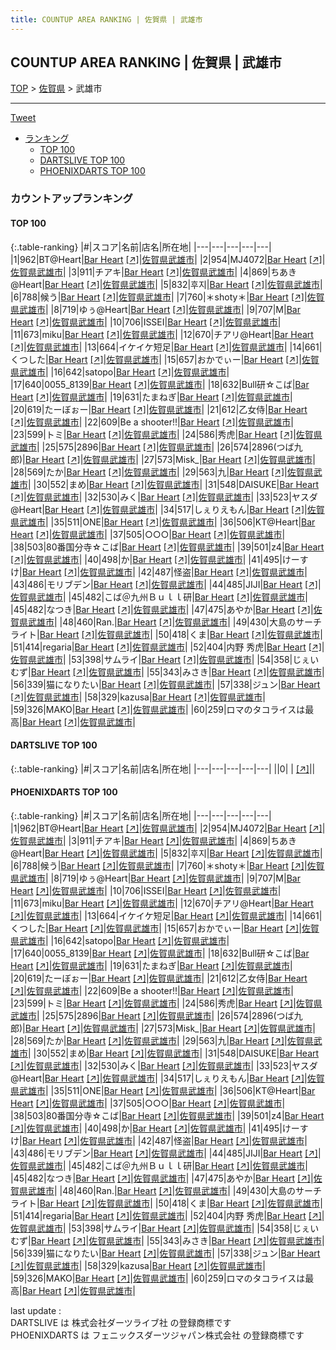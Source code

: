 ```yaml
---
title: COUNTUP AREA RANKING | 佐賀県 | 武雄市
---
```

## COUNTUP AREA RANKING | 佐賀県 | 武雄市

[TOP](/darts/rank/) > [佐賀県](/darts/rank/佐賀県/) > 武雄市

___

<a href="https://twitter.com/share?ref_src=twsrc%5Etfw" data-text="COUNTUP AREA RANKING | 佐賀県武雄市" class="twitter-share-button" data-hashtags="DARTSLIVE,PHOENIXDARTS,darts,ダーツ" data-show-count="false">Tweet</a>

* [ランキング](#カウントアップランキング)
    * [TOP 100](#top-100)
    * [DARTSLIVE TOP 100](#dartslive-top-100)
    * [PHOENIXDARTS TOP 100](#phoenixdarts-top-100)

### カウントアップランキング

#### TOP 100



{:.table-ranking}
|#|スコア|名前|店名|所在地|
|---|---|---|---|---|
|1|962|<span class="rank-name-pd">BT@Heart</span>|<a href="/darts/rank/shops/80773.html">Bar Heart</a> <a href="https://vs.phoenixdarts.com/jp/shop/shopDetailInfo/s_80773?s_seq=80773">[↗]</a>|<a href="/darts/rank/佐賀県/武雄市">佐賀県武雄市</a>|
|2|954|<span class="rank-name-pd">MJ4072</span>|<a href="/darts/rank/shops/80773.html">Bar Heart</a> <a href="https://vs.phoenixdarts.com/jp/shop/shopDetailInfo/s_80773?s_seq=80773">[↗]</a>|<a href="/darts/rank/佐賀県/武雄市">佐賀県武雄市</a>|
|3|911|<span class="rank-name-pd">チアキ</span>|<a href="/darts/rank/shops/80773.html">Bar Heart</a> <a href="https://vs.phoenixdarts.com/jp/shop/shopDetailInfo/s_80773?s_seq=80773">[↗]</a>|<a href="/darts/rank/佐賀県/武雄市">佐賀県武雄市</a>|
|4|869|<span class="rank-name-pd">ちあき@Heart</span>|<a href="/darts/rank/shops/80773.html">Bar Heart</a> <a href="https://vs.phoenixdarts.com/jp/shop/shopDetailInfo/s_80773?s_seq=80773">[↗]</a>|<a href="/darts/rank/佐賀県/武雄市">佐賀県武雄市</a>|
|5|832|<span class="rank-name-pd">후지</span>|<a href="/darts/rank/shops/80773.html">Bar Heart</a> <a href="https://vs.phoenixdarts.com/jp/shop/shopDetailInfo/s_80773?s_seq=80773">[↗]</a>|<a href="/darts/rank/佐賀県/武雄市">佐賀県武雄市</a>|
|6|788|<span class="rank-name-pd">候う</span>|<a href="/darts/rank/shops/80773.html">Bar Heart</a> <a href="https://vs.phoenixdarts.com/jp/shop/shopDetailInfo/s_80773?s_seq=80773">[↗]</a>|<a href="/darts/rank/佐賀県/武雄市">佐賀県武雄市</a>|
|7|760|<span class="rank-name-pd">＊shoty＊</span>|<a href="/darts/rank/shops/80773.html">Bar Heart</a> <a href="https://vs.phoenixdarts.com/jp/shop/shopDetailInfo/s_80773?s_seq=80773">[↗]</a>|<a href="/darts/rank/佐賀県/武雄市">佐賀県武雄市</a>|
|8|719|<span class="rank-name-pd">ゆぅ@Heart</span>|<a href="/darts/rank/shops/80773.html">Bar Heart</a> <a href="https://vs.phoenixdarts.com/jp/shop/shopDetailInfo/s_80773?s_seq=80773">[↗]</a>|<a href="/darts/rank/佐賀県/武雄市">佐賀県武雄市</a>|
|9|707|<span class="rank-name-pd">M</span>|<a href="/darts/rank/shops/80773.html">Bar Heart</a> <a href="https://vs.phoenixdarts.com/jp/shop/shopDetailInfo/s_80773?s_seq=80773">[↗]</a>|<a href="/darts/rank/佐賀県/武雄市">佐賀県武雄市</a>|
|10|706|<span class="rank-name-pd">ISSEI</span>|<a href="/darts/rank/shops/80773.html">Bar Heart</a> <a href="https://vs.phoenixdarts.com/jp/shop/shopDetailInfo/s_80773?s_seq=80773">[↗]</a>|<a href="/darts/rank/佐賀県/武雄市">佐賀県武雄市</a>|
|11|673|<span class="rank-name-pd">miku</span>|<a href="/darts/rank/shops/80773.html">Bar Heart</a> <a href="https://vs.phoenixdarts.com/jp/shop/shopDetailInfo/s_80773?s_seq=80773">[↗]</a>|<a href="/darts/rank/佐賀県/武雄市">佐賀県武雄市</a>|
|12|670|<span class="rank-name-pd">チアリ@Heart</span>|<a href="/darts/rank/shops/80773.html">Bar Heart</a> <a href="https://vs.phoenixdarts.com/jp/shop/shopDetailInfo/s_80773?s_seq=80773">[↗]</a>|<a href="/darts/rank/佐賀県/武雄市">佐賀県武雄市</a>|
|13|664|<span class="rank-name-pd">イケイケ短足</span>|<a href="/darts/rank/shops/80773.html">Bar Heart</a> <a href="https://vs.phoenixdarts.com/jp/shop/shopDetailInfo/s_80773?s_seq=80773">[↗]</a>|<a href="/darts/rank/佐賀県/武雄市">佐賀県武雄市</a>|
|14|661|<span class="rank-name-pd">くつした</span>|<a href="/darts/rank/shops/80773.html">Bar Heart</a> <a href="https://vs.phoenixdarts.com/jp/shop/shopDetailInfo/s_80773?s_seq=80773">[↗]</a>|<a href="/darts/rank/佐賀県/武雄市">佐賀県武雄市</a>|
|15|657|<span class="rank-name-pd">おかでぃー</span>|<a href="/darts/rank/shops/80773.html">Bar Heart</a> <a href="https://vs.phoenixdarts.com/jp/shop/shopDetailInfo/s_80773?s_seq=80773">[↗]</a>|<a href="/darts/rank/佐賀県/武雄市">佐賀県武雄市</a>|
|16|642|<span class="rank-name-pd">satopo</span>|<a href="/darts/rank/shops/80773.html">Bar Heart</a> <a href="https://vs.phoenixdarts.com/jp/shop/shopDetailInfo/s_80773?s_seq=80773">[↗]</a>|<a href="/darts/rank/佐賀県/武雄市">佐賀県武雄市</a>|
|17|640|<span class="rank-name-pd">0055_8139</span>|<a href="/darts/rank/shops/80773.html">Bar Heart</a> <a href="https://vs.phoenixdarts.com/jp/shop/shopDetailInfo/s_80773?s_seq=80773">[↗]</a>|<a href="/darts/rank/佐賀県/武雄市">佐賀県武雄市</a>|
|18|632|<span class="rank-name-pd">Bull研☆こば</span>|<a href="/darts/rank/shops/80773.html">Bar Heart</a> <a href="https://vs.phoenixdarts.com/jp/shop/shopDetailInfo/s_80773?s_seq=80773">[↗]</a>|<a href="/darts/rank/佐賀県/武雄市">佐賀県武雄市</a>|
|19|631|<span class="rank-name-pd">たまねぎ</span>|<a href="/darts/rank/shops/80773.html">Bar Heart</a> <a href="https://vs.phoenixdarts.com/jp/shop/shopDetailInfo/s_80773?s_seq=80773">[↗]</a>|<a href="/darts/rank/佐賀県/武雄市">佐賀県武雄市</a>|
|20|619|<span class="rank-name-pd">たーぼぉー</span>|<a href="/darts/rank/shops/80773.html">Bar Heart</a> <a href="https://vs.phoenixdarts.com/jp/shop/shopDetailInfo/s_80773?s_seq=80773">[↗]</a>|<a href="/darts/rank/佐賀県/武雄市">佐賀県武雄市</a>|
|21|612|<span class="rank-name-pd">乙女侍</span>|<a href="/darts/rank/shops/80773.html">Bar Heart</a> <a href="https://vs.phoenixdarts.com/jp/shop/shopDetailInfo/s_80773?s_seq=80773">[↗]</a>|<a href="/darts/rank/佐賀県/武雄市">佐賀県武雄市</a>|
|22|609|<span class="rank-name-pd">Be a shooter!!</span>|<a href="/darts/rank/shops/80773.html">Bar Heart</a> <a href="https://vs.phoenixdarts.com/jp/shop/shopDetailInfo/s_80773?s_seq=80773">[↗]</a>|<a href="/darts/rank/佐賀県/武雄市">佐賀県武雄市</a>|
|23|599|<span class="rank-name-pd">トミ</span>|<a href="/darts/rank/shops/80773.html">Bar Heart</a> <a href="https://vs.phoenixdarts.com/jp/shop/shopDetailInfo/s_80773?s_seq=80773">[↗]</a>|<a href="/darts/rank/佐賀県/武雄市">佐賀県武雄市</a>|
|24|586|<span class="rank-name-pd">秀虎</span>|<a href="/darts/rank/shops/80773.html">Bar Heart</a> <a href="https://vs.phoenixdarts.com/jp/shop/shopDetailInfo/s_80773?s_seq=80773">[↗]</a>|<a href="/darts/rank/佐賀県/武雄市">佐賀県武雄市</a>|
|25|575|<span class="rank-name-pd">2896</span>|<a href="/darts/rank/shops/80773.html">Bar Heart</a> <a href="https://vs.phoenixdarts.com/jp/shop/shopDetailInfo/s_80773?s_seq=80773">[↗]</a>|<a href="/darts/rank/佐賀県/武雄市">佐賀県武雄市</a>|
|26|574|<span class="rank-name-pd">2896(つば九郎)</span>|<a href="/darts/rank/shops/80773.html">Bar Heart</a> <a href="https://vs.phoenixdarts.com/jp/shop/shopDetailInfo/s_80773?s_seq=80773">[↗]</a>|<a href="/darts/rank/佐賀県/武雄市">佐賀県武雄市</a>|
|27|573|<span class="rank-name-pd">Misk_</span>|<a href="/darts/rank/shops/80773.html">Bar Heart</a> <a href="https://vs.phoenixdarts.com/jp/shop/shopDetailInfo/s_80773?s_seq=80773">[↗]</a>|<a href="/darts/rank/佐賀県/武雄市">佐賀県武雄市</a>|
|28|569|<span class="rank-name-pd">たか</span>|<a href="/darts/rank/shops/80773.html">Bar Heart</a> <a href="https://vs.phoenixdarts.com/jp/shop/shopDetailInfo/s_80773?s_seq=80773">[↗]</a>|<a href="/darts/rank/佐賀県/武雄市">佐賀県武雄市</a>|
|29|563|<span class="rank-name-pd">九</span>|<a href="/darts/rank/shops/80773.html">Bar Heart</a> <a href="https://vs.phoenixdarts.com/jp/shop/shopDetailInfo/s_80773?s_seq=80773">[↗]</a>|<a href="/darts/rank/佐賀県/武雄市">佐賀県武雄市</a>|
|30|552|<span class="rank-name-pd">まめ</span>|<a href="/darts/rank/shops/80773.html">Bar Heart</a> <a href="https://vs.phoenixdarts.com/jp/shop/shopDetailInfo/s_80773?s_seq=80773">[↗]</a>|<a href="/darts/rank/佐賀県/武雄市">佐賀県武雄市</a>|
|31|548|<span class="rank-name-pd">DAISUKE</span>|<a href="/darts/rank/shops/80773.html">Bar Heart</a> <a href="https://vs.phoenixdarts.com/jp/shop/shopDetailInfo/s_80773?s_seq=80773">[↗]</a>|<a href="/darts/rank/佐賀県/武雄市">佐賀県武雄市</a>|
|32|530|<span class="rank-name-pd">みく</span>|<a href="/darts/rank/shops/80773.html">Bar Heart</a> <a href="https://vs.phoenixdarts.com/jp/shop/shopDetailInfo/s_80773?s_seq=80773">[↗]</a>|<a href="/darts/rank/佐賀県/武雄市">佐賀県武雄市</a>|
|33|523|<span class="rank-name-pd">ヤスダ@Heart</span>|<a href="/darts/rank/shops/80773.html">Bar Heart</a> <a href="https://vs.phoenixdarts.com/jp/shop/shopDetailInfo/s_80773?s_seq=80773">[↗]</a>|<a href="/darts/rank/佐賀県/武雄市">佐賀県武雄市</a>|
|34|517|<span class="rank-name-pd">しぇりえもん</span>|<a href="/darts/rank/shops/80773.html">Bar Heart</a> <a href="https://vs.phoenixdarts.com/jp/shop/shopDetailInfo/s_80773?s_seq=80773">[↗]</a>|<a href="/darts/rank/佐賀県/武雄市">佐賀県武雄市</a>|
|35|511|<span class="rank-name-pd">ONE</span>|<a href="/darts/rank/shops/80773.html">Bar Heart</a> <a href="https://vs.phoenixdarts.com/jp/shop/shopDetailInfo/s_80773?s_seq=80773">[↗]</a>|<a href="/darts/rank/佐賀県/武雄市">佐賀県武雄市</a>|
|36|506|<span class="rank-name-pd">KT@Heart</span>|<a href="/darts/rank/shops/80773.html">Bar Heart</a> <a href="https://vs.phoenixdarts.com/jp/shop/shopDetailInfo/s_80773?s_seq=80773">[↗]</a>|<a href="/darts/rank/佐賀県/武雄市">佐賀県武雄市</a>|
|37|505|<span class="rank-name-pd">○○○</span>|<a href="/darts/rank/shops/80773.html">Bar Heart</a> <a href="https://vs.phoenixdarts.com/jp/shop/shopDetailInfo/s_80773?s_seq=80773">[↗]</a>|<a href="/darts/rank/佐賀県/武雄市">佐賀県武雄市</a>|
|38|503|<span class="rank-name-pd">80番国分寺☆こば</span>|<a href="/darts/rank/shops/80773.html">Bar Heart</a> <a href="https://vs.phoenixdarts.com/jp/shop/shopDetailInfo/s_80773?s_seq=80773">[↗]</a>|<a href="/darts/rank/佐賀県/武雄市">佐賀県武雄市</a>|
|39|501|<span class="rank-name-pd">z4</span>|<a href="/darts/rank/shops/80773.html">Bar Heart</a> <a href="https://vs.phoenixdarts.com/jp/shop/shopDetailInfo/s_80773?s_seq=80773">[↗]</a>|<a href="/darts/rank/佐賀県/武雄市">佐賀県武雄市</a>|
|40|498|<span class="rank-name-pd">か</span>|<a href="/darts/rank/shops/80773.html">Bar Heart</a> <a href="https://vs.phoenixdarts.com/jp/shop/shopDetailInfo/s_80773?s_seq=80773">[↗]</a>|<a href="/darts/rank/佐賀県/武雄市">佐賀県武雄市</a>|
|41|495|<span class="rank-name-pd">けーすけ</span>|<a href="/darts/rank/shops/80773.html">Bar Heart</a> <a href="https://vs.phoenixdarts.com/jp/shop/shopDetailInfo/s_80773?s_seq=80773">[↗]</a>|<a href="/darts/rank/佐賀県/武雄市">佐賀県武雄市</a>|
|42|487|<span class="rank-name-pd">怪盗</span>|<a href="/darts/rank/shops/80773.html">Bar Heart</a> <a href="https://vs.phoenixdarts.com/jp/shop/shopDetailInfo/s_80773?s_seq=80773">[↗]</a>|<a href="/darts/rank/佐賀県/武雄市">佐賀県武雄市</a>|
|43|486|<span class="rank-name-pd">モリブデン</span>|<a href="/darts/rank/shops/80773.html">Bar Heart</a> <a href="https://vs.phoenixdarts.com/jp/shop/shopDetailInfo/s_80773?s_seq=80773">[↗]</a>|<a href="/darts/rank/佐賀県/武雄市">佐賀県武雄市</a>|
|44|485|<span class="rank-name-pd">JIJI</span>|<a href="/darts/rank/shops/80773.html">Bar Heart</a> <a href="https://vs.phoenixdarts.com/jp/shop/shopDetailInfo/s_80773?s_seq=80773">[↗]</a>|<a href="/darts/rank/佐賀県/武雄市">佐賀県武雄市</a>|
|45|482|<span class="rank-name-pd">こば＠九州Ｂｕｌｌ研</span>|<a href="/darts/rank/shops/80773.html">Bar Heart</a> <a href="https://vs.phoenixdarts.com/jp/shop/shopDetailInfo/s_80773?s_seq=80773">[↗]</a>|<a href="/darts/rank/佐賀県/武雄市">佐賀県武雄市</a>|
|45|482|<span class="rank-name-pd">なつき</span>|<a href="/darts/rank/shops/80773.html">Bar Heart</a> <a href="https://vs.phoenixdarts.com/jp/shop/shopDetailInfo/s_80773?s_seq=80773">[↗]</a>|<a href="/darts/rank/佐賀県/武雄市">佐賀県武雄市</a>|
|47|475|<span class="rank-name-pd">あやか</span>|<a href="/darts/rank/shops/80773.html">Bar Heart</a> <a href="https://vs.phoenixdarts.com/jp/shop/shopDetailInfo/s_80773?s_seq=80773">[↗]</a>|<a href="/darts/rank/佐賀県/武雄市">佐賀県武雄市</a>|
|48|460|<span class="rank-name-pd">Ran.</span>|<a href="/darts/rank/shops/80773.html">Bar Heart</a> <a href="https://vs.phoenixdarts.com/jp/shop/shopDetailInfo/s_80773?s_seq=80773">[↗]</a>|<a href="/darts/rank/佐賀県/武雄市">佐賀県武雄市</a>|
|49|430|<span class="rank-name-pd">大島のサーチライト</span>|<a href="/darts/rank/shops/80773.html">Bar Heart</a> <a href="https://vs.phoenixdarts.com/jp/shop/shopDetailInfo/s_80773?s_seq=80773">[↗]</a>|<a href="/darts/rank/佐賀県/武雄市">佐賀県武雄市</a>|
|50|418|<span class="rank-name-pd">くま</span>|<a href="/darts/rank/shops/80773.html">Bar Heart</a> <a href="https://vs.phoenixdarts.com/jp/shop/shopDetailInfo/s_80773?s_seq=80773">[↗]</a>|<a href="/darts/rank/佐賀県/武雄市">佐賀県武雄市</a>|
|51|414|<span class="rank-name-pd">regaria</span>|<a href="/darts/rank/shops/80773.html">Bar Heart</a> <a href="https://vs.phoenixdarts.com/jp/shop/shopDetailInfo/s_80773?s_seq=80773">[↗]</a>|<a href="/darts/rank/佐賀県/武雄市">佐賀県武雄市</a>|
|52|404|<span class="rank-name-pd">内野 秀虎</span>|<a href="/darts/rank/shops/80773.html">Bar Heart</a> <a href="https://vs.phoenixdarts.com/jp/shop/shopDetailInfo/s_80773?s_seq=80773">[↗]</a>|<a href="/darts/rank/佐賀県/武雄市">佐賀県武雄市</a>|
|53|398|<span class="rank-name-pd">サムライ</span>|<a href="/darts/rank/shops/80773.html">Bar Heart</a> <a href="https://vs.phoenixdarts.com/jp/shop/shopDetailInfo/s_80773?s_seq=80773">[↗]</a>|<a href="/darts/rank/佐賀県/武雄市">佐賀県武雄市</a>|
|54|358|<span class="rank-name-pd">じぇいむず</span>|<a href="/darts/rank/shops/80773.html">Bar Heart</a> <a href="https://vs.phoenixdarts.com/jp/shop/shopDetailInfo/s_80773?s_seq=80773">[↗]</a>|<a href="/darts/rank/佐賀県/武雄市">佐賀県武雄市</a>|
|55|343|<span class="rank-name-pd">みさき</span>|<a href="/darts/rank/shops/80773.html">Bar Heart</a> <a href="https://vs.phoenixdarts.com/jp/shop/shopDetailInfo/s_80773?s_seq=80773">[↗]</a>|<a href="/darts/rank/佐賀県/武雄市">佐賀県武雄市</a>|
|56|339|<span class="rank-name-pd">猫になりたい</span>|<a href="/darts/rank/shops/80773.html">Bar Heart</a> <a href="https://vs.phoenixdarts.com/jp/shop/shopDetailInfo/s_80773?s_seq=80773">[↗]</a>|<a href="/darts/rank/佐賀県/武雄市">佐賀県武雄市</a>|
|57|338|<span class="rank-name-pd">ジュン</span>|<a href="/darts/rank/shops/80773.html">Bar Heart</a> <a href="https://vs.phoenixdarts.com/jp/shop/shopDetailInfo/s_80773?s_seq=80773">[↗]</a>|<a href="/darts/rank/佐賀県/武雄市">佐賀県武雄市</a>|
|58|329|<span class="rank-name-pd">kazusa</span>|<a href="/darts/rank/shops/80773.html">Bar Heart</a> <a href="https://vs.phoenixdarts.com/jp/shop/shopDetailInfo/s_80773?s_seq=80773">[↗]</a>|<a href="/darts/rank/佐賀県/武雄市">佐賀県武雄市</a>|
|59|326|<span class="rank-name-pd">MAKO</span>|<a href="/darts/rank/shops/80773.html">Bar Heart</a> <a href="https://vs.phoenixdarts.com/jp/shop/shopDetailInfo/s_80773?s_seq=80773">[↗]</a>|<a href="/darts/rank/佐賀県/武雄市">佐賀県武雄市</a>|
|60|259|<span class="rank-name-pd">ロマのタコライスは最高</span>|<a href="/darts/rank/shops/80773.html">Bar Heart</a> <a href="https://vs.phoenixdarts.com/jp/shop/shopDetailInfo/s_80773?s_seq=80773">[↗]</a>|<a href="/darts/rank/佐賀県/武雄市">佐賀県武雄市</a>|


#### DARTSLIVE TOP 100



{:.table-ranking}
|#|スコア|名前|店名|所在地|
|---|---|---|---|---|
||0|<span class="rank-name-dl"> </span>|<a href="/darts/rank/shops/.html"></a> <a href="">[↗]</a>|<a href="/darts/rank//"></a>|


#### PHOENIXDARTS TOP 100



{:.table-ranking}
|#|スコア|名前|店名|所在地|
|---|---|---|---|---|
|1|962|<span class="rank-name-pd">BT@Heart</span>|<a href="/darts/rank/shops/80773.html">Bar Heart</a> <a href="https://vs.phoenixdarts.com/jp/shop/shopDetailInfo/s_80773?s_seq=80773">[↗]</a>|<a href="/darts/rank/佐賀県/武雄市">佐賀県武雄市</a>|
|2|954|<span class="rank-name-pd">MJ4072</span>|<a href="/darts/rank/shops/80773.html">Bar Heart</a> <a href="https://vs.phoenixdarts.com/jp/shop/shopDetailInfo/s_80773?s_seq=80773">[↗]</a>|<a href="/darts/rank/佐賀県/武雄市">佐賀県武雄市</a>|
|3|911|<span class="rank-name-pd">チアキ</span>|<a href="/darts/rank/shops/80773.html">Bar Heart</a> <a href="https://vs.phoenixdarts.com/jp/shop/shopDetailInfo/s_80773?s_seq=80773">[↗]</a>|<a href="/darts/rank/佐賀県/武雄市">佐賀県武雄市</a>|
|4|869|<span class="rank-name-pd">ちあき@Heart</span>|<a href="/darts/rank/shops/80773.html">Bar Heart</a> <a href="https://vs.phoenixdarts.com/jp/shop/shopDetailInfo/s_80773?s_seq=80773">[↗]</a>|<a href="/darts/rank/佐賀県/武雄市">佐賀県武雄市</a>|
|5|832|<span class="rank-name-pd">후지</span>|<a href="/darts/rank/shops/80773.html">Bar Heart</a> <a href="https://vs.phoenixdarts.com/jp/shop/shopDetailInfo/s_80773?s_seq=80773">[↗]</a>|<a href="/darts/rank/佐賀県/武雄市">佐賀県武雄市</a>|
|6|788|<span class="rank-name-pd">候う</span>|<a href="/darts/rank/shops/80773.html">Bar Heart</a> <a href="https://vs.phoenixdarts.com/jp/shop/shopDetailInfo/s_80773?s_seq=80773">[↗]</a>|<a href="/darts/rank/佐賀県/武雄市">佐賀県武雄市</a>|
|7|760|<span class="rank-name-pd">＊shoty＊</span>|<a href="/darts/rank/shops/80773.html">Bar Heart</a> <a href="https://vs.phoenixdarts.com/jp/shop/shopDetailInfo/s_80773?s_seq=80773">[↗]</a>|<a href="/darts/rank/佐賀県/武雄市">佐賀県武雄市</a>|
|8|719|<span class="rank-name-pd">ゆぅ@Heart</span>|<a href="/darts/rank/shops/80773.html">Bar Heart</a> <a href="https://vs.phoenixdarts.com/jp/shop/shopDetailInfo/s_80773?s_seq=80773">[↗]</a>|<a href="/darts/rank/佐賀県/武雄市">佐賀県武雄市</a>|
|9|707|<span class="rank-name-pd">M</span>|<a href="/darts/rank/shops/80773.html">Bar Heart</a> <a href="https://vs.phoenixdarts.com/jp/shop/shopDetailInfo/s_80773?s_seq=80773">[↗]</a>|<a href="/darts/rank/佐賀県/武雄市">佐賀県武雄市</a>|
|10|706|<span class="rank-name-pd">ISSEI</span>|<a href="/darts/rank/shops/80773.html">Bar Heart</a> <a href="https://vs.phoenixdarts.com/jp/shop/shopDetailInfo/s_80773?s_seq=80773">[↗]</a>|<a href="/darts/rank/佐賀県/武雄市">佐賀県武雄市</a>|
|11|673|<span class="rank-name-pd">miku</span>|<a href="/darts/rank/shops/80773.html">Bar Heart</a> <a href="https://vs.phoenixdarts.com/jp/shop/shopDetailInfo/s_80773?s_seq=80773">[↗]</a>|<a href="/darts/rank/佐賀県/武雄市">佐賀県武雄市</a>|
|12|670|<span class="rank-name-pd">チアリ@Heart</span>|<a href="/darts/rank/shops/80773.html">Bar Heart</a> <a href="https://vs.phoenixdarts.com/jp/shop/shopDetailInfo/s_80773?s_seq=80773">[↗]</a>|<a href="/darts/rank/佐賀県/武雄市">佐賀県武雄市</a>|
|13|664|<span class="rank-name-pd">イケイケ短足</span>|<a href="/darts/rank/shops/80773.html">Bar Heart</a> <a href="https://vs.phoenixdarts.com/jp/shop/shopDetailInfo/s_80773?s_seq=80773">[↗]</a>|<a href="/darts/rank/佐賀県/武雄市">佐賀県武雄市</a>|
|14|661|<span class="rank-name-pd">くつした</span>|<a href="/darts/rank/shops/80773.html">Bar Heart</a> <a href="https://vs.phoenixdarts.com/jp/shop/shopDetailInfo/s_80773?s_seq=80773">[↗]</a>|<a href="/darts/rank/佐賀県/武雄市">佐賀県武雄市</a>|
|15|657|<span class="rank-name-pd">おかでぃー</span>|<a href="/darts/rank/shops/80773.html">Bar Heart</a> <a href="https://vs.phoenixdarts.com/jp/shop/shopDetailInfo/s_80773?s_seq=80773">[↗]</a>|<a href="/darts/rank/佐賀県/武雄市">佐賀県武雄市</a>|
|16|642|<span class="rank-name-pd">satopo</span>|<a href="/darts/rank/shops/80773.html">Bar Heart</a> <a href="https://vs.phoenixdarts.com/jp/shop/shopDetailInfo/s_80773?s_seq=80773">[↗]</a>|<a href="/darts/rank/佐賀県/武雄市">佐賀県武雄市</a>|
|17|640|<span class="rank-name-pd">0055_8139</span>|<a href="/darts/rank/shops/80773.html">Bar Heart</a> <a href="https://vs.phoenixdarts.com/jp/shop/shopDetailInfo/s_80773?s_seq=80773">[↗]</a>|<a href="/darts/rank/佐賀県/武雄市">佐賀県武雄市</a>|
|18|632|<span class="rank-name-pd">Bull研☆こば</span>|<a href="/darts/rank/shops/80773.html">Bar Heart</a> <a href="https://vs.phoenixdarts.com/jp/shop/shopDetailInfo/s_80773?s_seq=80773">[↗]</a>|<a href="/darts/rank/佐賀県/武雄市">佐賀県武雄市</a>|
|19|631|<span class="rank-name-pd">たまねぎ</span>|<a href="/darts/rank/shops/80773.html">Bar Heart</a> <a href="https://vs.phoenixdarts.com/jp/shop/shopDetailInfo/s_80773?s_seq=80773">[↗]</a>|<a href="/darts/rank/佐賀県/武雄市">佐賀県武雄市</a>|
|20|619|<span class="rank-name-pd">たーぼぉー</span>|<a href="/darts/rank/shops/80773.html">Bar Heart</a> <a href="https://vs.phoenixdarts.com/jp/shop/shopDetailInfo/s_80773?s_seq=80773">[↗]</a>|<a href="/darts/rank/佐賀県/武雄市">佐賀県武雄市</a>|
|21|612|<span class="rank-name-pd">乙女侍</span>|<a href="/darts/rank/shops/80773.html">Bar Heart</a> <a href="https://vs.phoenixdarts.com/jp/shop/shopDetailInfo/s_80773?s_seq=80773">[↗]</a>|<a href="/darts/rank/佐賀県/武雄市">佐賀県武雄市</a>|
|22|609|<span class="rank-name-pd">Be a shooter!!</span>|<a href="/darts/rank/shops/80773.html">Bar Heart</a> <a href="https://vs.phoenixdarts.com/jp/shop/shopDetailInfo/s_80773?s_seq=80773">[↗]</a>|<a href="/darts/rank/佐賀県/武雄市">佐賀県武雄市</a>|
|23|599|<span class="rank-name-pd">トミ</span>|<a href="/darts/rank/shops/80773.html">Bar Heart</a> <a href="https://vs.phoenixdarts.com/jp/shop/shopDetailInfo/s_80773?s_seq=80773">[↗]</a>|<a href="/darts/rank/佐賀県/武雄市">佐賀県武雄市</a>|
|24|586|<span class="rank-name-pd">秀虎</span>|<a href="/darts/rank/shops/80773.html">Bar Heart</a> <a href="https://vs.phoenixdarts.com/jp/shop/shopDetailInfo/s_80773?s_seq=80773">[↗]</a>|<a href="/darts/rank/佐賀県/武雄市">佐賀県武雄市</a>|
|25|575|<span class="rank-name-pd">2896</span>|<a href="/darts/rank/shops/80773.html">Bar Heart</a> <a href="https://vs.phoenixdarts.com/jp/shop/shopDetailInfo/s_80773?s_seq=80773">[↗]</a>|<a href="/darts/rank/佐賀県/武雄市">佐賀県武雄市</a>|
|26|574|<span class="rank-name-pd">2896(つば九郎)</span>|<a href="/darts/rank/shops/80773.html">Bar Heart</a> <a href="https://vs.phoenixdarts.com/jp/shop/shopDetailInfo/s_80773?s_seq=80773">[↗]</a>|<a href="/darts/rank/佐賀県/武雄市">佐賀県武雄市</a>|
|27|573|<span class="rank-name-pd">Misk_</span>|<a href="/darts/rank/shops/80773.html">Bar Heart</a> <a href="https://vs.phoenixdarts.com/jp/shop/shopDetailInfo/s_80773?s_seq=80773">[↗]</a>|<a href="/darts/rank/佐賀県/武雄市">佐賀県武雄市</a>|
|28|569|<span class="rank-name-pd">たか</span>|<a href="/darts/rank/shops/80773.html">Bar Heart</a> <a href="https://vs.phoenixdarts.com/jp/shop/shopDetailInfo/s_80773?s_seq=80773">[↗]</a>|<a href="/darts/rank/佐賀県/武雄市">佐賀県武雄市</a>|
|29|563|<span class="rank-name-pd">九</span>|<a href="/darts/rank/shops/80773.html">Bar Heart</a> <a href="https://vs.phoenixdarts.com/jp/shop/shopDetailInfo/s_80773?s_seq=80773">[↗]</a>|<a href="/darts/rank/佐賀県/武雄市">佐賀県武雄市</a>|
|30|552|<span class="rank-name-pd">まめ</span>|<a href="/darts/rank/shops/80773.html">Bar Heart</a> <a href="https://vs.phoenixdarts.com/jp/shop/shopDetailInfo/s_80773?s_seq=80773">[↗]</a>|<a href="/darts/rank/佐賀県/武雄市">佐賀県武雄市</a>|
|31|548|<span class="rank-name-pd">DAISUKE</span>|<a href="/darts/rank/shops/80773.html">Bar Heart</a> <a href="https://vs.phoenixdarts.com/jp/shop/shopDetailInfo/s_80773?s_seq=80773">[↗]</a>|<a href="/darts/rank/佐賀県/武雄市">佐賀県武雄市</a>|
|32|530|<span class="rank-name-pd">みく</span>|<a href="/darts/rank/shops/80773.html">Bar Heart</a> <a href="https://vs.phoenixdarts.com/jp/shop/shopDetailInfo/s_80773?s_seq=80773">[↗]</a>|<a href="/darts/rank/佐賀県/武雄市">佐賀県武雄市</a>|
|33|523|<span class="rank-name-pd">ヤスダ@Heart</span>|<a href="/darts/rank/shops/80773.html">Bar Heart</a> <a href="https://vs.phoenixdarts.com/jp/shop/shopDetailInfo/s_80773?s_seq=80773">[↗]</a>|<a href="/darts/rank/佐賀県/武雄市">佐賀県武雄市</a>|
|34|517|<span class="rank-name-pd">しぇりえもん</span>|<a href="/darts/rank/shops/80773.html">Bar Heart</a> <a href="https://vs.phoenixdarts.com/jp/shop/shopDetailInfo/s_80773?s_seq=80773">[↗]</a>|<a href="/darts/rank/佐賀県/武雄市">佐賀県武雄市</a>|
|35|511|<span class="rank-name-pd">ONE</span>|<a href="/darts/rank/shops/80773.html">Bar Heart</a> <a href="https://vs.phoenixdarts.com/jp/shop/shopDetailInfo/s_80773?s_seq=80773">[↗]</a>|<a href="/darts/rank/佐賀県/武雄市">佐賀県武雄市</a>|
|36|506|<span class="rank-name-pd">KT@Heart</span>|<a href="/darts/rank/shops/80773.html">Bar Heart</a> <a href="https://vs.phoenixdarts.com/jp/shop/shopDetailInfo/s_80773?s_seq=80773">[↗]</a>|<a href="/darts/rank/佐賀県/武雄市">佐賀県武雄市</a>|
|37|505|<span class="rank-name-pd">○○○</span>|<a href="/darts/rank/shops/80773.html">Bar Heart</a> <a href="https://vs.phoenixdarts.com/jp/shop/shopDetailInfo/s_80773?s_seq=80773">[↗]</a>|<a href="/darts/rank/佐賀県/武雄市">佐賀県武雄市</a>|
|38|503|<span class="rank-name-pd">80番国分寺☆こば</span>|<a href="/darts/rank/shops/80773.html">Bar Heart</a> <a href="https://vs.phoenixdarts.com/jp/shop/shopDetailInfo/s_80773?s_seq=80773">[↗]</a>|<a href="/darts/rank/佐賀県/武雄市">佐賀県武雄市</a>|
|39|501|<span class="rank-name-pd">z4</span>|<a href="/darts/rank/shops/80773.html">Bar Heart</a> <a href="https://vs.phoenixdarts.com/jp/shop/shopDetailInfo/s_80773?s_seq=80773">[↗]</a>|<a href="/darts/rank/佐賀県/武雄市">佐賀県武雄市</a>|
|40|498|<span class="rank-name-pd">か</span>|<a href="/darts/rank/shops/80773.html">Bar Heart</a> <a href="https://vs.phoenixdarts.com/jp/shop/shopDetailInfo/s_80773?s_seq=80773">[↗]</a>|<a href="/darts/rank/佐賀県/武雄市">佐賀県武雄市</a>|
|41|495|<span class="rank-name-pd">けーすけ</span>|<a href="/darts/rank/shops/80773.html">Bar Heart</a> <a href="https://vs.phoenixdarts.com/jp/shop/shopDetailInfo/s_80773?s_seq=80773">[↗]</a>|<a href="/darts/rank/佐賀県/武雄市">佐賀県武雄市</a>|
|42|487|<span class="rank-name-pd">怪盗</span>|<a href="/darts/rank/shops/80773.html">Bar Heart</a> <a href="https://vs.phoenixdarts.com/jp/shop/shopDetailInfo/s_80773?s_seq=80773">[↗]</a>|<a href="/darts/rank/佐賀県/武雄市">佐賀県武雄市</a>|
|43|486|<span class="rank-name-pd">モリブデン</span>|<a href="/darts/rank/shops/80773.html">Bar Heart</a> <a href="https://vs.phoenixdarts.com/jp/shop/shopDetailInfo/s_80773?s_seq=80773">[↗]</a>|<a href="/darts/rank/佐賀県/武雄市">佐賀県武雄市</a>|
|44|485|<span class="rank-name-pd">JIJI</span>|<a href="/darts/rank/shops/80773.html">Bar Heart</a> <a href="https://vs.phoenixdarts.com/jp/shop/shopDetailInfo/s_80773?s_seq=80773">[↗]</a>|<a href="/darts/rank/佐賀県/武雄市">佐賀県武雄市</a>|
|45|482|<span class="rank-name-pd">こば＠九州Ｂｕｌｌ研</span>|<a href="/darts/rank/shops/80773.html">Bar Heart</a> <a href="https://vs.phoenixdarts.com/jp/shop/shopDetailInfo/s_80773?s_seq=80773">[↗]</a>|<a href="/darts/rank/佐賀県/武雄市">佐賀県武雄市</a>|
|45|482|<span class="rank-name-pd">なつき</span>|<a href="/darts/rank/shops/80773.html">Bar Heart</a> <a href="https://vs.phoenixdarts.com/jp/shop/shopDetailInfo/s_80773?s_seq=80773">[↗]</a>|<a href="/darts/rank/佐賀県/武雄市">佐賀県武雄市</a>|
|47|475|<span class="rank-name-pd">あやか</span>|<a href="/darts/rank/shops/80773.html">Bar Heart</a> <a href="https://vs.phoenixdarts.com/jp/shop/shopDetailInfo/s_80773?s_seq=80773">[↗]</a>|<a href="/darts/rank/佐賀県/武雄市">佐賀県武雄市</a>|
|48|460|<span class="rank-name-pd">Ran.</span>|<a href="/darts/rank/shops/80773.html">Bar Heart</a> <a href="https://vs.phoenixdarts.com/jp/shop/shopDetailInfo/s_80773?s_seq=80773">[↗]</a>|<a href="/darts/rank/佐賀県/武雄市">佐賀県武雄市</a>|
|49|430|<span class="rank-name-pd">大島のサーチライト</span>|<a href="/darts/rank/shops/80773.html">Bar Heart</a> <a href="https://vs.phoenixdarts.com/jp/shop/shopDetailInfo/s_80773?s_seq=80773">[↗]</a>|<a href="/darts/rank/佐賀県/武雄市">佐賀県武雄市</a>|
|50|418|<span class="rank-name-pd">くま</span>|<a href="/darts/rank/shops/80773.html">Bar Heart</a> <a href="https://vs.phoenixdarts.com/jp/shop/shopDetailInfo/s_80773?s_seq=80773">[↗]</a>|<a href="/darts/rank/佐賀県/武雄市">佐賀県武雄市</a>|
|51|414|<span class="rank-name-pd">regaria</span>|<a href="/darts/rank/shops/80773.html">Bar Heart</a> <a href="https://vs.phoenixdarts.com/jp/shop/shopDetailInfo/s_80773?s_seq=80773">[↗]</a>|<a href="/darts/rank/佐賀県/武雄市">佐賀県武雄市</a>|
|52|404|<span class="rank-name-pd">内野 秀虎</span>|<a href="/darts/rank/shops/80773.html">Bar Heart</a> <a href="https://vs.phoenixdarts.com/jp/shop/shopDetailInfo/s_80773?s_seq=80773">[↗]</a>|<a href="/darts/rank/佐賀県/武雄市">佐賀県武雄市</a>|
|53|398|<span class="rank-name-pd">サムライ</span>|<a href="/darts/rank/shops/80773.html">Bar Heart</a> <a href="https://vs.phoenixdarts.com/jp/shop/shopDetailInfo/s_80773?s_seq=80773">[↗]</a>|<a href="/darts/rank/佐賀県/武雄市">佐賀県武雄市</a>|
|54|358|<span class="rank-name-pd">じぇいむず</span>|<a href="/darts/rank/shops/80773.html">Bar Heart</a> <a href="https://vs.phoenixdarts.com/jp/shop/shopDetailInfo/s_80773?s_seq=80773">[↗]</a>|<a href="/darts/rank/佐賀県/武雄市">佐賀県武雄市</a>|
|55|343|<span class="rank-name-pd">みさき</span>|<a href="/darts/rank/shops/80773.html">Bar Heart</a> <a href="https://vs.phoenixdarts.com/jp/shop/shopDetailInfo/s_80773?s_seq=80773">[↗]</a>|<a href="/darts/rank/佐賀県/武雄市">佐賀県武雄市</a>|
|56|339|<span class="rank-name-pd">猫になりたい</span>|<a href="/darts/rank/shops/80773.html">Bar Heart</a> <a href="https://vs.phoenixdarts.com/jp/shop/shopDetailInfo/s_80773?s_seq=80773">[↗]</a>|<a href="/darts/rank/佐賀県/武雄市">佐賀県武雄市</a>|
|57|338|<span class="rank-name-pd">ジュン</span>|<a href="/darts/rank/shops/80773.html">Bar Heart</a> <a href="https://vs.phoenixdarts.com/jp/shop/shopDetailInfo/s_80773?s_seq=80773">[↗]</a>|<a href="/darts/rank/佐賀県/武雄市">佐賀県武雄市</a>|
|58|329|<span class="rank-name-pd">kazusa</span>|<a href="/darts/rank/shops/80773.html">Bar Heart</a> <a href="https://vs.phoenixdarts.com/jp/shop/shopDetailInfo/s_80773?s_seq=80773">[↗]</a>|<a href="/darts/rank/佐賀県/武雄市">佐賀県武雄市</a>|
|59|326|<span class="rank-name-pd">MAKO</span>|<a href="/darts/rank/shops/80773.html">Bar Heart</a> <a href="https://vs.phoenixdarts.com/jp/shop/shopDetailInfo/s_80773?s_seq=80773">[↗]</a>|<a href="/darts/rank/佐賀県/武雄市">佐賀県武雄市</a>|
|60|259|<span class="rank-name-pd">ロマのタコライスは最高</span>|<a href="/darts/rank/shops/80773.html">Bar Heart</a> <a href="https://vs.phoenixdarts.com/jp/shop/shopDetailInfo/s_80773?s_seq=80773">[↗]</a>|<a href="/darts/rank/佐賀県/武雄市">佐賀県武雄市</a>|


<div class="footer border-top border-gray-light mt-5 pt-3 text-right text-gray">
    last update : <span style="font-weight: italic" id="foot_last_modified"></span><br />
    DARTSLIVE は 株式会社ダーツライブ社 の登録商標です<br />
    PHOENIXDARTS は フェニックスダーツジャパン株式会社 の登録商標です<br />
</div>

<script src="https://cdnjs.cloudflare.com/ajax/libs/jquery.tablesorter/2.31.3/js/jquery.tablesorter.min.js" integrity="sha512-qzgd5cYSZcosqpzpn7zF2ZId8f/8CHmFKZ8j7mU4OUXTNRd5g+ZHBPsgKEwoqxCtdQvExE5LprwwPAgoicguNg==" crossorigin="anonymous" referrerpolicy="no-referrer"></script>
<link rel="stylesheet" href="https://cdnjs.cloudflare.com/ajax/libs/jquery.tablesorter/2.31.3/css/theme.default.min.css" integrity="sha512-wghhOJkjQX0Lh3NSWvNKeZ0ZpNn+SPVXX1Qyc9OCaogADktxrBiBdKGDoqVUOyhStvMBmJQ8ZdMHiR3wuEq8+w==" crossorigin="anonymous" referrerpolicy="no-referrer" />
<script>
$(function() {
    $(".table-ranking").tablesorter({sortList:[[0, 0]]});
    $("#foot_last_modified").text(formatDate(new Date(document.lastModified), 'yyyy-MM-dd HH:mm:ss'));
});
</script>

<script async src="https://platform.twitter.com/widgets.js" charset="utf-8"></script>